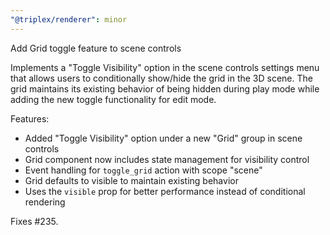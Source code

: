 ```yaml
---
"@triplex/renderer": minor
---
```


Add Grid toggle feature to scene controls

Implements a "Toggle Visibility" option in the scene controls settings menu that allows users to conditionally show/hide the grid in the 3D scene. The grid maintains its existing behavior of being hidden during play mode while adding the new toggle functionality for edit mode.

Features:
- Added "Toggle Visibility" option under a new "Grid" group in scene controls
- Grid component now includes state management for visibility control
- Event handling for `toggle_grid` action with scope "scene"
- Grid defaults to visible to maintain existing behavior
- Uses the `visible` prop for better performance instead of conditional rendering

Fixes #235.
